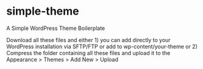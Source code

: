 # simple-theme
A Simple WordPress Theme Boilerplate

Download all these files and either 1) you can add directly to your WordPress installation via SFTP/FTP or add to wp-content/your-theme
or 2) Compress the folder containing all these files and upload it to the Appearance > Themes > Add New > Upload
